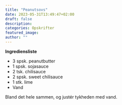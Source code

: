 ```yaml
---
title: "Peanutsovs"
date: 2023-05-31T13:49:47+02:00
draft: false
description:
categories: Opskrifter
featured_image:
author: ""
---
```


**Ingrediensliste**

- 3 spsk. peanutbutter
- 1 spsk. sojasauce
- 2 tsk. chilisauce
- 2 spsk. sweet chilisauce
- 1 stk. lime
- Vand

Bland det hele sammen, og justér tykheden med vand.